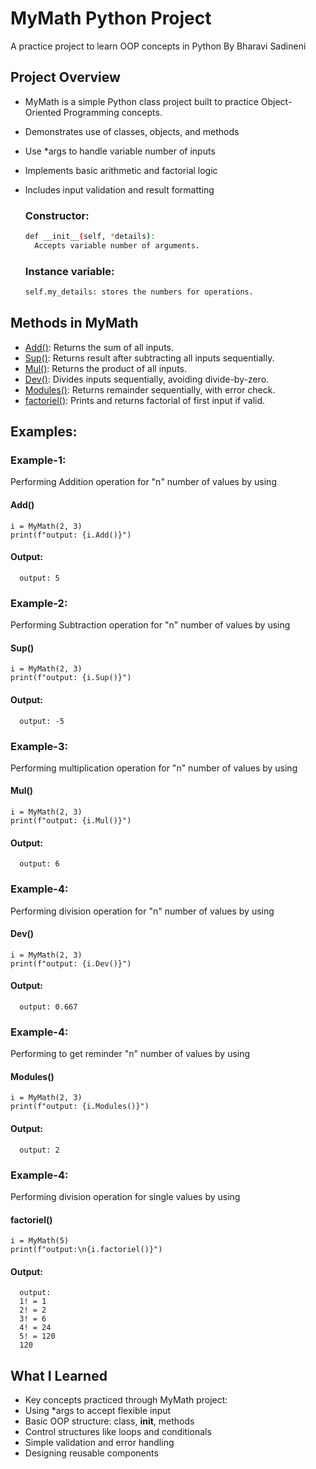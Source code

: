 # MyMath Python Project

A practice project to learn OOP concepts in Python By Bharavi Sadineni

## Project Overview

- MyMath is a simple Python class project built to practice Object-Oriented Programming concepts.
- Demonstrates use of classes, objects, and methods
- Use *args to handle variable number of inputs
- Implements basic arithmetic and factorial logic
- Includes input validation and result formatting

  ### Constructor:
  ```bash
  def __init__(self, *details):
    Accepts variable number of arguments.
  ```

  ### Instance variable:
  ```bash
  self.my_details: stores the numbers for operations.
  ```

## Methods in MyMath

- [Add()](): Returns the sum of all inputs.
- [Sup()](): Returns result after subtracting all inputs sequentially.
- [Mul()](): Returns the product of all inputs.
- [Dev()](): Divides inputs sequentially, avoiding divide-by-zero.
- [Modules()](): Returns remainder sequentially, with error check.
- [factoriel()](): Prints and returns factorial of first input if valid.

## Examples:
  ### Example-1:
  Performing Addition operation for "n" number of values by using
  #### Add()
    i = MyMath(2, 3)
    print(f"output: {i.Add()}")

  #### Output:
      output: 5

  ### Example-2:
  Performing Subtraction operation for "n" number of values by using
  #### Sup()

    i = MyMath(2, 3)
    print(f"output: {i.Sup()}")

  #### Output:
      output: -5

  ### Example-3:
  Performing multiplication operation for "n" number of values by using
  #### Mul()
    i = MyMath(2, 3)
    print(f"output: {i.Mul()}")

  #### Output:
      output: 6

  ### Example-4:
  Performing division operation for "n" number of values by using
  #### Dev()

    i = MyMath(2, 3)
    print(f"output: {i.Dev()}")

  #### Output:
      output: 0.667

  ### Example-4:
  Performing to get reminder "n" number of values by using
  #### Modules()

    i = MyMath(2, 3)
    print(f"output: {i.Modules()}")

  #### Output:
      output: 2

  ### Example-4:
  Performing division operation for single values by using
  #### factoriel()

    i = MyMath(5)
    print(f"output:\n{i.factoriel()}")

  #### Output:
      output:
      1! = 1
      2! = 2
      3! = 6
      4! = 24
      5! = 120
      120

## What I Learned
  - Key concepts practiced through MyMath project:
  - Using *args to accept flexible input
  - Basic OOP structure: class, __init__, methods
  - Control structures like loops and conditionals
  - Simple validation and error handling
  - Designing reusable components